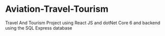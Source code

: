 # Aviation-Travel-Tourism
Travel And Tourism Project using React JS and dotNet Core 6 and backend using the SQL Express database 
